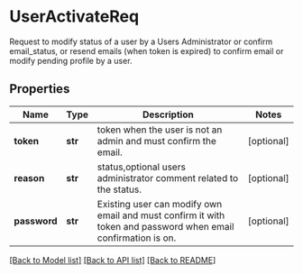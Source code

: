 # UserActivateReq

Request to modify status of a user by a Users Administrator or confirm email_status, or resend emails (when token is expired) to confirm email or modify pending profile by a user.
## Properties
Name | Type | Description | Notes
------------ | ------------- | ------------- | -------------
**token** | **str** | token when the user is not an admin and must confirm the email.  | [optional] 
**reason** | **str** | status,optional users administrator comment related to the status.  | [optional] 
**password** | **str** | Existing user can modify own email and must confirm it with token and password when email confirmation is on.  | [optional] 

[[Back to Model list]](../README.md#documentation-for-models) [[Back to API list]](../README.md#documentation-for-api-endpoints) [[Back to README]](../README.md)


